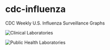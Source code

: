 # cdc-influenza
CDC Weekly U.S. Influenza Surveillance Graphs

![Clinical Laboratories](https://www.cdc.gov/flu/weekly/WeeklyArchives2022-2023/images/WHONPHL46_small.gif?raw=true)

![Public Health Laboratories](https://www.cdc.gov/flu/weekly/weeklyarchives2022-2023/images/WHOPHL46_small.gif?raw=true)
        